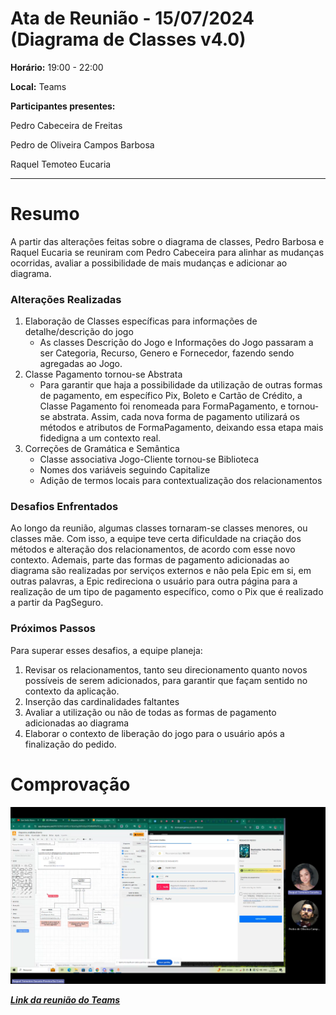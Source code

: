 # Ata de Reunião - 15/07/2024 (Diagrama de Classes v4.0)

**Horário:** 19:00 - 22:00

**Local:** Teams

**Participantes presentes:** 

Pedro Cabeceira de Freitas

Pedro de Oliveira Campos Barbosa

Raquel Temoteo Eucaria 

---

# **Resumo**

A partir das alterações feitas sobre o diagrama de classes, Pedro Barbosa e Raquel Eucaria se reuniram com Pedro Cabeceira para alinhar as mudanças ocorridas, avaliar a possibilidade de mais mudanças e adicionar ao diagrama.

### Alterações Realizadas

1. Elaboração de Classes específicas para informações de detalhe/descrição do jogo 
    - As classes Descrição do Jogo e Informações do Jogo passaram a ser Categoria, Recurso, Genero e Fornecedor, fazendo sendo agregadas ao Jogo.
2. Classe Pagamento tornou-se Abstrata
    - Para garantir que haja a possibilidade da utilização de outras formas de pagamento, em específico Pix, Boleto e Cartão de Crédito, a Classe Pagamento foi renomeada para FormaPagamento, e tornou-se abstrata. Assim, cada nova forma de pagamento utilizará os métodos e atributos de FormaPagamento, deixando essa etapa mais fidedigna a um contexto real.
3. Correções de Gramática e Semântica
    - Classe associativa Jogo-Cliente tornou-se Biblioteca
    - Nomes dos variáveis seguindo Capitalize
    - Adição de termos locais para contextualização dos relacionamentos

### Desafios Enfrentados

Ao longo da reunião, algumas classes tornaram-se classes menores, ou classes mãe. Com isso, a equipe teve certa dificuldade na criação dos métodos e alteração dos relacionamentos, de acordo com esse novo contexto. Ademais, parte das formas de pagamento adicionadas ao diagrama são realizadas por serviços externos e não pela Epic em si, em outras palavras, a Epic redireciona o usuário para outra página para a realização de um tipo de pagamento específico, como o Pix que é realizado a partir da PagSeguro.

### Próximos Passos

Para superar esses desafios, a equipe planeja:

1. Revisar os relacionamentos, tanto seu direcionamento quanto novos possíveis de serem adicionados, para garantir que façam sentido no contexto da aplicação.
2. Inserção das cardinalidades faltantes
3. Avaliar a utilização ou não de todas as formas de pagamento adicionadas ao diagrama
4. Elaborar o contexto de liberação do jogo para o usuário após a finalização do pedido.

# **Comprovação**

![Untitled](Untitled%202.png)

[***Link da reunião do Teams***](https://unbbr.sharepoint.com/sites/Arquitetura42/_layouts/15/stream.aspx?id=%2Fsites%2FArquitetura42%2FDocumentos%20Compartilhados%2FGeneral%2FRecordings%2FGeneral%2D20240715%5F212831%2DGrava%C3%A7%C3%A3o%20de%20Reuni%C3%A3o%2Emp4&referrer=StreamWebApp%2EWeb&referrerScenario=AddressBarCopied%2Eview%2Ef8b7e592%2Db902%2D4419%2Db78f%2D81a3f08dd14b)